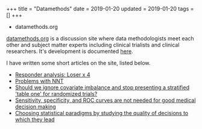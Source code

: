 +++
title = "Datamethods"
date = 2019-01-20
updated = 2019-01-20
tags = []
+++
+ datamethods.org

[datamethods.org](http://datamethods.org) is a discussion site where
data methodologists meet each other and subject matter experts
including clinical trialists and clinical researchers.  It's
development is documented [here](/post/disc).

I have written some short articles on the site, listed below.

-   [Responder analysis: Loser x 4](https://datamethods.org/t/responder-analysis-loser-x-4)
-   [Problems with NNT](https://datamethods.org/t/problems-with-nnt)
-   [Should we ignore covariate imbalance and stop presenting a stratified 'table one' for randomized trials?](https://datamethods.org/t/should-we-ignore-covariate-imbalance-and-stop-presenting-a-stratified-table-one-for-randomized-trials)
-   [Sensitivity, specificity, and ROC curves are not needed for good medical decision making](https://datamethods.org/t/sensitivity-specificity-and-roc-curves-are-not-needed-for-good-medical-decision-making)
-   [Choosing statistical paradigms by studying the quality of decisions to which they lead](https://datamethods.org/t/choosing-statistical-paradigms-by-studying-the-quality-of-decisions-to-which-they-lead)
